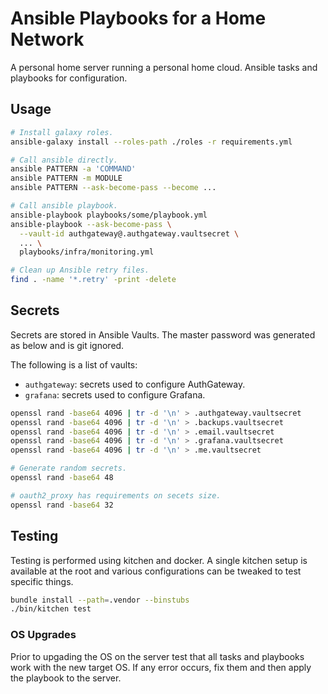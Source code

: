 Ansible Playbooks for a Home Network
====================================
A personal home server running a personal home cloud.
Ansible tasks and playbooks for configuration.


Usage
-----
```bash
# Install galaxy roles.
ansible-galaxy install --roles-path ./roles -r requirements.yml

# Call ansible directly.
ansible PATTERN -a 'COMMAND'
ansible PATTERN -m MODULE
ansible PATTERN --ask-become-pass --become ...

# Call ansible playbook.
ansible-playbook playbooks/some/playbook.yml
ansible-playbook --ask-become-pass \
  --vault-id authgateway@.authgateway.vaultsecret \
  ... \
  playbooks/infra/monitoring.yml

# Clean up Ansible retry files.
find . -name '*.retry' -print -delete
```


Secrets
-------
Secrets are stored in Ansible Vaults.
The master password was generated as below and is git ignored.

The following is a list of vaults:

  * `authgateway`: secrets used to configure AuthGateway.
  * `grafana`: secrets used to configure Grafana.

```bash
openssl rand -base64 4096 | tr -d '\n' > .authgateway.vaultsecret
openssl rand -base64 4096 | tr -d '\n' > .backups.vaultsecret
openssl rand -base64 4096 | tr -d '\n' > .email.vaultsecret
openssl rand -base64 4096 | tr -d '\n' > .grafana.vaultsecret
openssl rand -base64 4096 | tr -d '\n' > .me.vaultsecret

# Generate random secrets.
openssl rand -base64 48

# oauth2_proxy has requirements on secets size.
openssl rand -base64 32
```


Testing
-------
Testing is performed using kitchen and docker.
A single kitchen setup is available at the root and various
configurations can be tweaked to test specific things.

```bash
bundle install --path=.vendor --binstubs
./bin/kitchen test
```

### OS Upgrades
Prior to upgading the OS on the server test that all tasks and
playbooks work with the new target OS.
If any error occurs, fix them and then apply the playbook to the server.
